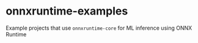 # onnxruntime-examples
Example projects that use `onnxruntime-core` for ML inference using ONNX Runtime
